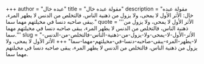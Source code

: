 +++
author = "عبده خال"
title = "مقولة عبده خال"
description = "مقولة عبده خال: الأثر الأول لا يمحى، ولا يزول من ذهنية الناس، فالتخلص من الدنس لا يطهر المرء، يبقى صاحبه دنسا في مخيلتهم مهما سما."
quote = '''الأثر الأول لا يمحى، ولا يزول من ذهنية الناس، فالتخلص من الدنس لا يطهر المرء، يبقى صاحبه دنسا في مخيلتهم مهما سما.''' 
slug = "الأثر-الأول-لا-يمحى-ولا-يزول-من-ذهنية-الناس-فالتخلص-من-الدنس-لا-يطهر-المرء-يبقى-صاحبه-دنسا-في-مخيلتهم-مهما-سما"
+++
الأثر الأول لا يمحى، ولا يزول من ذهنية الناس، فالتخلص من الدنس لا يطهر المرء، يبقى صاحبه دنسا في مخيلتهم مهما سما.

